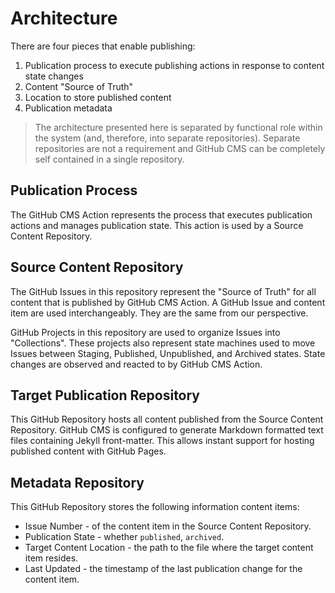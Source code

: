 # Architecture
There are four pieces that enable publishing:
1. Publication process to execute publishing actions in response to content state changes
2. Content "Source of Truth"
3. Location to store published content
4. Publication metadata

> The architecture presented here is separated by functional role within the system (and, therefore, into separate repositories).  Separate repositories are not a requirement and GitHub CMS can be completely self contained in a single repository.

## Publication Process
The GitHub CMS Action represents the process that executes publication actions and manages publication state.  This action is used by a Source Content Repository.

## Source Content Repository
The GitHub Issues in this repository represent the "Source of Truth" for all content that is published by GitHub CMS Action.  A GitHub Issue and content item are used interchangeably.  They are the same from our perspective.

GitHub Projects in this repository are used to organize Issues into "Collections".  These projects also represent state machines used to move Issues between Staging, Published, Unpublished, and Archived states.  State changes are observed and reacted to by GitHub CMS Action. 

## Target Publication Repository
This GitHub Repository hosts all content published from the Source Content Repository.  GitHub CMS is configured to generate Markdown formatted text files containing Jekyll front-matter.  This allows instant support for hosting published content with GitHub Pages.

## Metadata Repository
This GitHub Repository stores the following information content items:
- Issue Number - of the content item in the Source Content Repository.
- Publication State - whether `published`, `archived`.
- Target Content Location - the path to the file where the target content item resides.
- Last Updated - the timestamp of the last publication change for the content item.